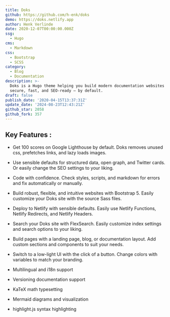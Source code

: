 ```yaml
---
title: Doks
github: https://github.com/h-enk/doks
demo: https://doks.netlify.app
author: Henk Verlinde
date: 2020-12-07T00:00:00.000Z
ssg:
  - Hugo
cms:
  - Markdown
css:
  - Bootstrap
  - SCSS
category:
  - Blog
  - Documentation
description: >-
  Doks is a Hugo theme helping you build modern documentation websites that are
  secure, fast, and SEO-ready — by default.
draft: false
publish_date: '2020-04-15T13:37:31Z'
update_date: '2024-08-23T12:43:21Z'
github_star: 2058
github_fork: 357
---
```


## Key Features :

- Get 100 scores on Google Lighthouse by default. Doks removes unused css, prefetches links, and lazy loads images.

- Use sensible defaults for structured data, open graph, and Twitter cards. Or easily change the SEO settings to your liking.

- Code with confidence. Check styles, scripts, and markdown for errors and fix automatically or manually.

- Build robust, flexible, and intuitive websites with Bootstrap 5. Easily customize your Doks site with the source Sass files.

- Deploy to Netlify with sensible defaults. Easily use Netlify Functions, Netlify Redirects, and Netlify Headers.

- Search your Doks site with FlexSearch. Easily customize index settings and search options to your liking.

- Build pages with a landing page, blog, or documentation layout. Add custom sections and components to suit your needs.

- Switch to a low-light UI with the click of a button. Change colors with variables to match your branding.
- Multilingual and i18n support
- Versioning documentation support
- KaTeX math typesetting
- Mermaid diagrams and visualization
- highlight.js syntax highlighting
